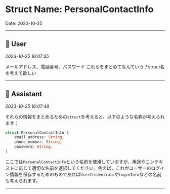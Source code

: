 # Struct Name: PersonalContactInfo

Date: 2023-10-25

---

## 👤 User
*2023-10-25 16:07:35*

メールアドレス、電話番号、パスワード これらをまとめてなんていう？struct名を考えて欲しい

---

## 🤖 Assistant
*2023-10-25 16:07:48*

それらの情報をまとめるための`struct`を考えると、以下のような名称が考えられます：

```rust
struct PersonalContactInfo {
    email_address: String,
    phone_number: String,
    password: String,
}
```

ここでは`PersonalContactInfo`という名前を使用していますが、用途やコンテキストに応じて適切な名前を選択してください。例えば、これがユーザーのログイン情報を保存するためのものであれば`UserCredentials`や`LoginInfo`などの名前も考えられます。

---
